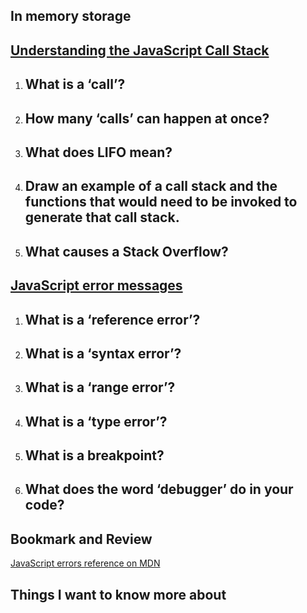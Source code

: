 ## In memory storage

## [Understanding the JavaScript Call Stack](https://medium.freecodecamp.org/understanding-the-javascript-call-stack-861e41ae61d4)

1. What is a ‘call’?
    - 

2. How many ‘calls’ can happen at once?
    - 

3. What does LIFO mean?
    - 

4. Draw an example of a call stack and the functions that would need to be invoked to generate that call stack.
    - 

5. What causes a Stack Overflow?
    - 

## [JavaScript error messages](https://codeburst.io/javascript-error-messages-debugging-d23f84f0ae7c)

1. What is a ‘reference error’?
    - 

2. What is a ‘syntax error’?
    - 

3. What is a ‘range error’?
    - 

4. What is a ‘type error’?
    - 

5. What is a breakpoint?
    - 

6. What does the word ‘debugger’ do in your code?
    - 

## Bookmark and Review
[JavaScript errors reference on MDN](https://developer.mozilla.org/en-US/docs/Web/JavaScript/Reference/Errors)

## Things I want to know more about
